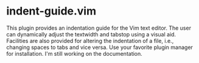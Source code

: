 <!--
	FILENAME: README.md
	AUTHOR: Zachary Krepelka
	DATE: Thursday, February 1st, 2024
	ORIGIN: https://github.com/zachary-krepelka/vim-indent-guide.git
	DESCRIPTION: An indentation guide for the Vim text editor
-->

# indent-guide.vim

This plugin provides an indentation guide for the Vim text editor. The user can
dynamically adjust the textwidth and tabstop using a visual aid. Facilities are
also provided for altering the indentation of a file, i.e., changing spaces to
tabs and vice versa. Use your favorite plugin manager for installation. I'm
still working on the documentation.

